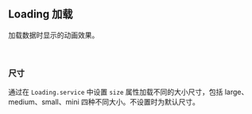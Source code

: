 <div class="demo-header">
<p class="overviewicon">
  <span class="wapi-form-loading"/>
</p>

## Loading 加载

<nova-uxlink widget-name="Loading"></nova-uxlink>

加载数据时显示的动画效果。

<br>
</div>

### 尺寸

通过在 `Loading.service` 中设置 `size` 属性加载不同的大小尺寸，包括 large、medium、small、mini 四种不同大小。不设置时为默认尺寸。

<demo-editor-mobilefirst link="loading/loading-size.vue"></demo-editor-mobilefirst>

<br>
